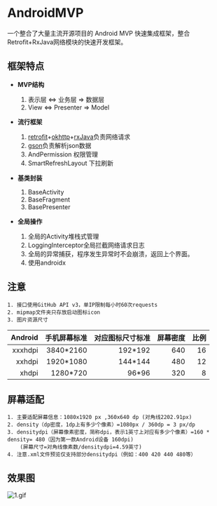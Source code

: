 # AndroidMVP
一个整合了大量主流开源项目的 Android MVP 快速集成框架，整合Retrofit+RxJava网络模块的快速开发框架。

## 框架特点

- **MVP结构**

    1. 表示层 <=> 业务层 => 数据层
    2. View <=> Presenter => Model

- **流行框架**

	1. [retrofit](https://github.com/square/retrofit)+[okhttp](https://github.com/square/okhttp)+[rxJava](https://github.com/ReactiveX/RxJava)负责网络请求
    2. [gson](https://github.com/google/gson)负责解析json数据
    3. AndPermission 权限管理
    4. SmartRefreshLayout 下拉刷新

- **基类封装**

	1. BaseActivity
	2. BaseFragment
    3. BasePresenter

- **全局操作**

	1. 全局的Activity堆栈式管理
	2. LoggingInterceptor全局拦截网络请求日志
	3. 全局的异常捕获，程序发生异常时不会崩溃，返回上个界面。
	4. 使用androidx

## 注意

	1. 接口使用GitHub API v3，单IP限制每小时60次requests
	2. mipmap文件夹只存放启动图标icon
	3. 图片资源尺寸
	
|Android|手机屏幕标准|对应图标尺寸标准|屏幕密度|比例|
|-:|-:|-:|-:|-:|
|xxxhdpi|3840*2160|192*192|640|16|
|xxhdpi|1920*1080|144*144|480|12|
|xhdpi|1280*720|96*96|320|8|

## 屏幕适配

	1. 主要适配屏幕信息：1080x1920 px ,360x640 dp (对角线2202.91px)
	2. density（dp密度，1dp上有多少个像素）=1080px / 360dp = 3 px/dp
	3. densitydpi（屏幕像素密度，简称dpi，表示1英寸上对应有多少个像素）=160 * density= 480（因为第一款Android设备 160dpi)
		(屏幕尺寸=对角线像素数/densitydpi=4.59英寸)
	4. 注意.xml文件预览仅支持部分densitydpi（例如：400 420 440 480等）

## 效果图

![1.gif](img/1.gif)



